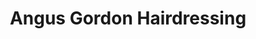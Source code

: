 ---
title: "Angus Gordon Hairdressing"
url: /edinburgh/angus-gordon-hairdressing/
shop: hairdresser
---